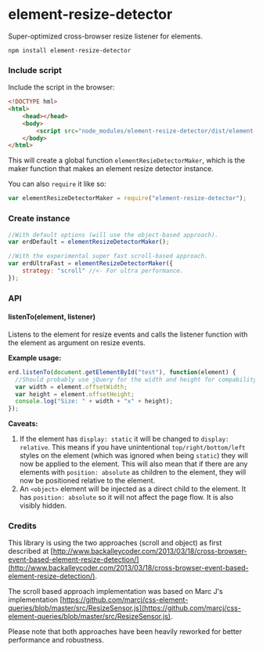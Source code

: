 # element-resize-detector
Super-optimized cross-browser resize listener for elements.

```npm install element-resize-detector```

### Include script
Include the script in the browser:
```html
<!DOCTYPE hml>
<html>
    <head></head>
    <body>
        <script src="node_modules/element-resize-detector/dist/element-resize-detector.min.js"></script>
    </body>
</html>
```
This will create a global function ```elementResieDetectorMaker```, which is the maker function that makes an element resize detector instance.

You can also ```require``` it like so:
```js
var elementResizeDetectorMaker = require("element-resize-detector");
```

### Create instance
```js
//With default options (will use the object-based approach).
var erdDefault = elementResizeDetectorMaker();

//With the experimental super fast scroll-based approach.
var erdUltraFast = elementResizeDetectorMaker({
    strategy: "scroll" //<- For ultra performance. 
});
```

### API
#### listenTo(element, listener)
Listens to the element for resize events and calls the listener function with the element as argument on resize events.

**Example usage:**
```js
erd.listenTo(document.getElementById("test"), function(element) {
  //Should probably use jQuery for the width and height for compability.
  var width = element.offsetWidth;
  var height = element.offsetHeight;
  console.log("Size: " + width + "x" + height);
});
```

**Caveats:**

1. If the element has ```display: static``` it will be changed to ```display: relative```. This means if you have unintentional ```top/right/bottom/left``` styles on the element (which was ignored when being ```static```) they will now be applied to the element. This will also mean that if there are any elements with ```position: absolute``` as children to the element, they will now be positioned relative to the element.
2. An ```<object>``` element will be injected as a direct child to the element. It has ```position: absolute``` so it will not affect the page flow. It is also visibly hidden.

### Credits
This library is using the two approaches (scroll and object) as first described at [http://www.backalleycoder.com/2013/03/18/cross-browser-event-based-element-resize-detection/](http://www.backalleycoder.com/2013/03/18/cross-browser-event-based-element-resize-detection/).

The scroll based approach implementation was based on Marc J's implementation [https://github.com/marcj/css-element-queries/blob/master/src/ResizeSensor.js](https://github.com/marcj/css-element-queries/blob/master/src/ResizeSensor.js).

Please note that both approaches have been heavily reworked for better performance and robustness.
